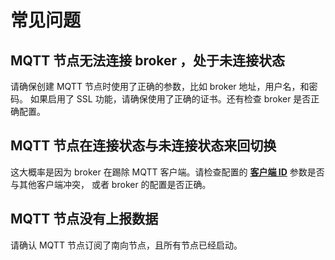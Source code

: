 # 常见问题

## MQTT 节点无法连接 broker ，处于未连接状态

请确保创建 MQTT 节点时使用了正确的参数，比如 broker 地址，用户名，和密码。
如果启用了 SSL 功能，请确保使用了正确的证书。还有检查 broker 是否正确配置。

## MQTT 节点在连接状态与未连接状态来回切换

这大概率是因为 broker 在踢除 MQTT 客户端。请检查配置的 [**客户端 ID**] 参数是否与其他客户端冲突， 或者 broker 的配置是否正确。

[**客户端 ID**]: ./overview.md#parameters

## MQTT 节点没有上报数据

请确认 MQTT 节点订阅了南向节点，且所有节点已经启动。
